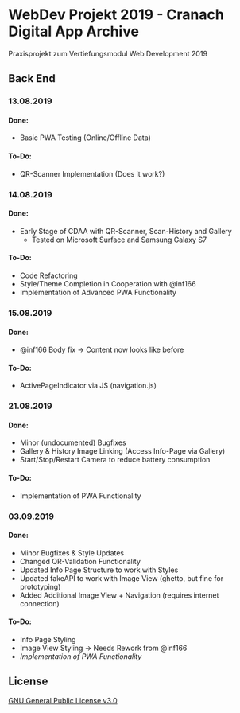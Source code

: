 # WebDev Projekt 2019 - Cranach Digital App Archive
Praxisprojekt zum Vertiefungsmodul Web Development 2019

## Back End

### 13.08.2019
#### Done:
- Basic PWA Testing (Online/Offline Data)

#### To-Do:
- QR-Scanner Implementation (Does it work?)

### 14.08.2019
#### Done:
- Early Stage of CDAA with QR-Scanner, Scan-History and Gallery
  - Tested on Microsoft Surface and Samsung Galaxy S7

#### To-Do:
- Code Refactoring
- Style/Theme Completion in Cooperation with @inf166
- Implementation of Advanced PWA Functionality

### 15.08.2019 
#### Done:
- @inf166 Body fix -> Content now looks like before
#### To-Do:
- ActivePageIndicator via JS (navigation.js)

### 21.08.2019 
#### Done:
- Minor (undocumented) Bugfixes
- Gallery & History Image Linking (Access Info-Page via Gallery)
- Start/Stop/Restart Camera to reduce battery consumption

#### To-Do:
- Implementation of PWA Functionality

### 03.09.2019 
#### Done:
- Minor Bugfixes & Style Updates
- Changed QR-Validation Functionality
- Updated Info Page Structure to work with Styles
- Updated fakeAPI to work with Image View (ghetto, but fine for prototyping)
- Added Additional Image View + Navigation (requires internet connection)

#### To-Do:
- Info Page Styling
- Image View Styling -> Needs Rework from @inf166
- *Implementation of PWA Functionality*

## License
[GNU General Public License v3.0](https://github.com/Inf166/WDSS19-Praxisarbeit/blob/master/LICENSE)